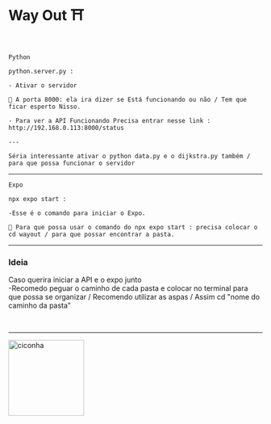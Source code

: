 
<h1>Way Out ⛩️</h1>

</br>

```
Python

python.server.py :

- Ativar o servidor

🚨 A porta 8000: ela ira dizer se Está funcionando ou não / Tem que ficar esperto Nisso.

- Para ver a API Funcionando Precisa entrar nesse link : http://192.168.0.113:8000/status

---

Séria interessante ativar o python data.py e o dijkstra.py também / para que possa funcionar o servidor

```

---

```
Expo

npx expo start :

-Esse é o comando para iniciar o Expo.

🚨 Para que possa usar o comando do npx expo start : precisa colocar o cd wayout / para que possar encontrar a pasta.

```

---

<h3> Ideia </h3>

<p> Caso querira iniciar a API e o expo junto 
</br>
-Recomedo peguar o caminho de cada pasta e colocar no terminal para que possa se organizar / Recomendo utilizar as aspas / Assim cd "nome do caminho da pasta"
</p>

</br>


---


<div style = "dysplay : inline_block" >
<img   aling = "left"  alt = "ciconha" width = "150px"  heigth= "100px" src ="https://private-user-images.githubusercontent.com/131923066/440155741-c0c864fd-c093-4f6a-a41a-1972315a21af.jpg?jwt=eyJhbGciOiJIUzI1NiIsInR5cCI6IkpXVCJ9.eyJpc3MiOiJnaXRodWIuY29tIiwiYXVkIjoicmF3LmdpdGh1YnVzZXJjb250ZW50LmNvbSIsImtleSI6ImtleTUiLCJleHAiOjE3NDc3NzI0NDAsIm5iZiI6MTc0Nzc3MjE0MCwicGF0aCI6Ii8xMzE5MjMwNjYvNDQwMTU1NzQxLWMwYzg2NGZkLWMwOTMtNGY2YS1hNDFhLTE5NzIzMTVhMjFhZi5qcGc_WC1BbXotQWxnb3JpdGhtPUFXUzQtSE1BQy1TSEEyNTYmWC1BbXotQ3JlZGVudGlhbD1BS0lBVkNPRFlMU0E1M1BRSzRaQSUyRjIwMjUwNTIwJTJGdXMtZWFzdC0xJTJGczMlMkZhd3M0X3JlcXVlc3QmWC1BbXotRGF0ZT0yMDI1MDUyMFQyMDE1NDBaJlgtQW16LUV4cGlyZXM9MzAwJlgtQW16LVNpZ25hdHVyZT1lYzg2NWFmYmZiM2FiMTBhOGY0OTMzYTg2MzE1N2Q3N2E5MjQ0NTQ1MmE5Nzk0YWY0ZmI3YTUyNjllZDU3MjZlJlgtQW16LVNpZ25lZEhlYWRlcnM9aG9zdCJ9.XNuXgokviDjT2PSG6HdBJF4UQR0e4cUj9vKR-ik7bYw">  
</div>

